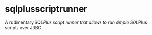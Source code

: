 # sqlplusscriptrunner
A rudimentary SQL*Plus script runner that allows to run simple SQL*Plus scripts over JDBC
